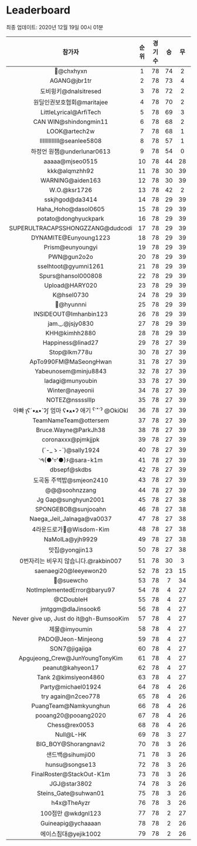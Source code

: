 # Leaderboard
최종 업데이트: 2020년 12월 19일 00시 01분




| 참가자 | 순위 | 경기수 | 승 | 무 | 패 | 승점 |
|:---:|:---:|:---:|:---:|:---:|:---:|:---:|
| 👑@chxhyxn | 1 | 78 | 74 | 2 | 2 | 224 |
| AGANG@jbr1tr | 2 | 78 | 73 | 4 | 1 | 223 |
| 도비윙키@dnalsitresed | 3 | 78 | 72 | 2 | 4 | 218 |
| 원딜인권보호협회@maritajee | 4 | 78 | 70 | 2 | 6 | 212 |
| LittleLyrical@ArfiTech | 5 | 78 | 69 | 3 | 6 | 210 |
| CAN WIN@shindongmin11 | 6 | 78 | 68 | 2 | 8 | 206 |
| LOOK@artech2w | 7 | 78 | 68 | 1 | 9 | 205 |
| lIIIlllIlIlIl@seanlee5808 | 8 | 78 | 57 | 1 | 20 | 172 |
| 하정언 원챔@underlunar0613 | 9 | 78 | 54 | 0 | 24 | 162 |
| aaaaa@mjseo0515 | 10 | 78 | 44 | 28 | 6 | 160 |
| kkk@alqmzhh92 | 11 | 78 | 30 | 39 | 9 | 129 |
| WARNING@aiden163 | 12 | 78 | 30 | 39 | 9 | 129 |
| W.O.@ksr1726 | 13 | 78 | 42 | 2 | 34 | 128 |
| sskjhgod@da3414 | 14 | 78 | 29 | 39 | 10 | 126 |
| Haha_Hoho@dasol0605 | 15 | 78 | 29 | 39 | 10 | 126 |
| potato@donghyuckpark | 16 | 78 | 29 | 39 | 10 | 126 |
| SUPERULTRACAPSSHONGZZANG@dudcodi | 17 | 78 | 29 | 39 | 10 | 126 |
| DYNAMITE@Eunyoung1223 | 18 | 78 | 29 | 39 | 10 | 126 |
| Prism@eunyoungyi | 19 | 78 | 29 | 39 | 10 | 126 |
| PWN@gun2o2o | 20 | 78 | 29 | 39 | 10 | 126 |
| sselhtoot@gyumni1261 | 21 | 78 | 29 | 39 | 10 | 126 |
| Spurs@hansol000808 | 22 | 78 | 29 | 39 | 10 | 126 |
| Upload@HARY020 | 23 | 78 | 29 | 39 | 10 | 126 |
| K@hsel0730 | 24 | 78 | 29 | 39 | 10 | 126 |
| 🐻@hyunnni | 25 | 78 | 29 | 39 | 10 | 126 |
| INSIDEOUT@Imhanbin123 | 26 | 78 | 29 | 39 | 10 | 126 |
| jam._.@jsjy0830 | 27 | 78 | 29 | 39 | 10 | 126 |
| KHH@kimhh2880 | 28 | 78 | 29 | 39 | 10 | 126 |
| Happiness@linad27 | 29 | 78 | 27 | 39 | 12 | 120 |
| Stop@lkm778u | 30 | 78 | 27 | 39 | 12 | 120 |
| ApTo990FM@MaSeongHwan | 31 | 78 | 27 | 39 | 12 | 120 |
| Yabeunosem@minju8843 | 32 | 78 | 27 | 39 | 12 | 120 |
| ladagi@munyoubin | 33 | 78 | 27 | 39 | 12 | 120 |
| Winter@nayeonii | 34 | 78 | 27 | 39 | 12 | 120 |
| NOTEZ@nsssslllp | 35 | 78 | 27 | 39 | 12 | 120 |
|  아빠  ʅʕ´•ﻌ•`ʔʃ  엄마 ʕ•ﻌ•ʔ 애기 ˁ˙˟˙ˀ @OkiOkl | 36 | 78 | 27 | 39 | 12 | 120 |
| TeamNameTeam@ottersem | 37 | 78 | 27 | 39 | 12 | 120 |
| Bruce.Wayne@ParkJh38 | 38 | 78 | 27 | 39 | 12 | 120 |
| coronaxxx@pjmkjjpk | 39 | 78 | 27 | 39 | 12 | 120 |
| (´-_ゝ-`)@sally1924 | 40 | 78 | 27 | 39 | 12 | 120 |
| ◝٩(●'▿'●)۶@sara-k1m | 41 | 78 | 27 | 39 | 12 | 120 |
| dbsepf@skdbs | 42 | 78 | 27 | 39 | 12 | 120 |
| 도곡동 주먹밥@smjeon2410 | 43 | 78 | 27 | 39 | 12 | 120 |
| @@@soohnzzang | 44 | 78 | 27 | 39 | 12 | 120 |
| Jg Gap@sunghyun2001 | 45 | 78 | 27 | 38 | 13 | 119 |
| SPONGEBOB@sunjooahn | 46 | 78 | 27 | 38 | 13 | 119 |
| Naega_Jeil_Jalnaga@va0037 | 47 | 78 | 27 | 38 | 13 | 119 |
| 4라운드로가🤦‍@Wisdom-Kim | 48 | 78 | 27 | 38 | 13 | 119 |
| NaMolLa@yjh9929 | 49 | 78 | 27 | 38 | 13 | 119 |
| 맛집@yongjin13 | 50 | 78 | 27 | 38 | 13 | 119 |
| 0번자리는 비우지 않습니다.@rakbin007 | 51 | 78 | 30 | 3 | 45 | 93 |
| saenaegi20@leeyewon20 | 52 | 78 | 23 | 15 | 40 | 84 |
| 👏@suewcho | 53 | 78 | 7 | 34 | 37 | 55 |
| NotImplementedError@baryu97 | 54 | 78 | 4 | 27 | 47 | 39 |
| @CDoubleH | 55 | 78 | 4 | 27 | 47 | 39 |
| jmtggm@dlaJinsook6 | 56 | 78 | 4 | 27 | 47 | 39 |
| Never give up, Just do it@gh-BumsooKim | 57 | 78 | 4 | 27 | 47 | 39 |
| 제물@imyoumin | 58 | 78 | 4 | 27 | 47 | 39 |
| PADO@Jeon-Minjeong | 59 | 78 | 4 | 27 | 47 | 39 |
| SON7@jigajiga | 60 | 78 | 4 | 27 | 47 | 39 |
| Apgujeong_Crew@JunYoungTonyKim | 61 | 78 | 4 | 27 | 47 | 39 |
| peanut@kahyeon17 | 62 | 78 | 4 | 27 | 47 | 39 |
| Tank 2@kimsiyeon4860 | 63 | 78 | 4 | 27 | 47 | 39 |
| Party@michael01924 | 64 | 78 | 4 | 26 | 48 | 38 |
| try again@n2ceo778 | 65 | 78 | 4 | 26 | 48 | 38 |
| PuangTeam@Namkyunghun | 66 | 78 | 4 | 26 | 48 | 38 |
| pooang20@pooang2020 | 67 | 78 | 4 | 26 | 48 | 38 |
| Chess@rex0053 | 68 | 78 | 4 | 26 | 48 | 38 |
| Null@L-HK | 69 | 78 | 3 | 27 | 48 | 36 |
| BIG_BOY@Shorangnavi2 | 70 | 78 | 3 | 26 | 49 | 35 |
| 샌드백@sihumji00 | 71 | 78 | 3 | 26 | 49 | 35 |
| hunsu@songse13 | 72 | 78 | 3 | 26 | 49 | 35 |
| FinalRoster@StackOut-K1m | 73 | 78 | 3 | 26 | 49 | 35 |
| JGJ@star3802 | 74 | 78 | 3 | 26 | 49 | 35 |
| Steins_Gate@suhwan01 | 75 | 78 | 3 | 26 | 49 | 35 |
| h4x@TheAyzr | 76 | 78 | 3 | 26 | 49 | 35 |
| 100점만 @wkdgnl123 | 77 | 78 | 2 | 27 | 49 | 33 |
| Guineapig@ychaaaan | 78 | 78 | 2 | 26 | 50 | 32 |
| 에이스침대@yejik1002 | 79 | 78 | 2 | 26 | 50 | 32 |

